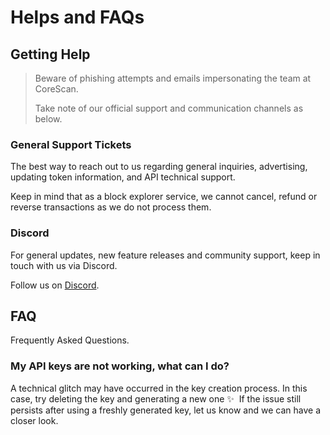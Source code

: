 # Helps and FAQs

## **Getting Help**

> Beware of phishing attempts and emails impersonating the team at CoreScan.
>
> Take note of our official support and communication channels as below.

### General Support Tickets

The best way to reach out to us regarding general inquiries, advertising, updating token information, and API technical support.

Keep in mind that as a block explorer service, we cannot cancel, refund or reverse transactions as we do not process them.

### Discord

For general updates, new feature releases and community support, keep in touch with us via Discord.

Follow us on [Discord](https://discord.com/invite/Q9Ve633thA).

## **FAQ**

Frequently Asked Questions.

### My API keys are not working, what can I do?

A technical glitch may have occurred in the key creation process. In this case, try deleting the key and generating a new one ✨ ​ If the issue still persists after using a freshly generated key, let us know and we can have a closer look.
